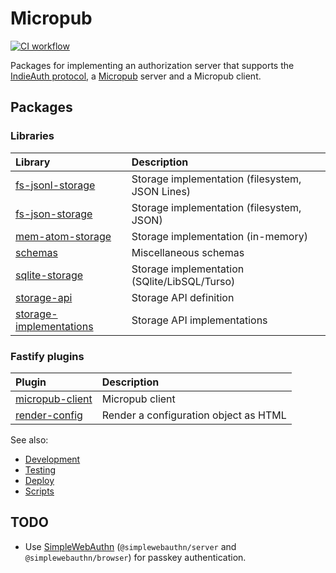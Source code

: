 # Micropub

[![CI workflow](https://github.com/jackdbd/micropub/actions/workflows/ci.yaml/badge.svg)](https://github.com/jackdbd/micropub/actions/workflows/ci.yaml)

Packages for implementing an authorization server that supports the [IndieAuth protocol](https://indieauth.spec.indieweb.org/), a [Micropub](https://micropub.spec.indieweb.org/) server and a Micropub client.

## Packages

### Libraries

| Library | Description |
| :--- | :--- |
| [fs-jsonl-storage](./src/lib/fs-jsonl-storage/README.md) | Storage implementation (filesystem, JSON Lines) |
| [fs-json-storage](./src/lib/fs-json-storage/README.md) | Storage implementation (filesystem, JSON) |
| [mem-atom-storage](./src/lib/mem-atom-storage/README.md) | Storage implementation (in-memory) |
| [schemas](./src/lib/schemas/README.md) | Miscellaneous schemas |
| [sqlite-storage](./src/lib/sqlite-storage/README.md) | Storage implementation (SQlite/LibSQL/Turso) |
| [storage-api](./src/lib/storage-api/README.md) | Storage API definition |
| [storage-implementations](./src/lib/storage-implementations/README.md) | Storage API implementations |

### Fastify plugins

| Plugin | Description |
| :--- | :--- |
| [micropub-client](./src/plugins/micropub-client/README.md) | Micropub client |
| [render-config](./src/plugins/render-config/README.md) | Render a configuration object as HTML |

See also:

- [Development](./docs/development.md)
- [Testing](./docs/testing.md)
- [Deploy](./docs/deploy.md)
- [Scripts](./scripts/README.md)

## TODO

- Use [SimpleWebAuthn](https://github.com/MasterKale/SimpleWebAuthn) (`@simplewebauthn/server` and `@simplewebauthn/browser`) for passkey authentication.
